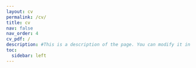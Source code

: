 ```yaml
---
layout: cv
permalink: /cv/
title: cv
nav: false
nav_order: 4
cv_pdf: /
description: #This is a description of the page. You can modify it in '_pages/cv.md'. You can also change or remove the top pdf download button.
toc:
  sidebar: left
---
```

